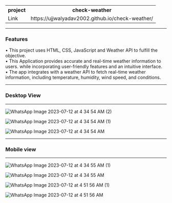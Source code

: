 <table>
 <tr>
    <th>project</th>
    <th>check-weather</th>
    
  </tr>
  <tr>
    <td>Link</td>
    <td>https://ujjwalyadav2002.github.io/check-weather/</td>
   
  </tr>
</table>
<hr>
<h3><b>Features</b></h3>

<p>• This project uses HTML, CSS, JavaScript and Weather API to fulfill the objective. <br>• This Application provides accurate
and real-time weather information to users. while incorporating user-friendly features and an intuitive interface.
<br>• The app integrates with a weather API  to fetch real-time weather information, including temperature, humidity, wind speed, and conditions.<br>
</p>

<hr>
<h3>Desktop View</h3>
<hr>

![WhatsApp Image 2023-07-12 at 4 34 54 AM (2)](https://github.com/ujjwalyadav2002/check-weather/assets/130239604/1c4f9f9a-10d9-4d8f-907b-af3e7eeb934b)

![WhatsApp Image 2023-07-12 at 4 34 54 AM (1)](https://github.com/ujjwalyadav2002/check-weather/assets/130239604/7f3ecc83-fb7d-45f5-8046-cf3f40b9f0c7)


![WhatsApp Image 2023-07-12 at 4 34 54 AM](https://github.com/ujjwalyadav2002/check-weather/assets/130239604/7e4f27ac-12be-4117-bcef-c78355b51429)

<hr>
<h3>Mobile view</h3>
<hr>


![WhatsApp Image 2023-07-12 at 4 34 55 AM (1)](https://github.com/ujjwalyadav2002/check-weather/assets/130239604/587312dd-1210-4405-9e67-d886fcc6b751)

![WhatsApp Image 2023-07-12 at 4 34 55 AM](https://github.com/ujjwalyadav2002/check-weather/assets/130239604/5a89e10e-a3df-4014-b24b-552e7aa3763a)

![WhatsApp Image 2023-07-12 at 4 51 56 AM (1)](https://github.com/ujjwalyadav2002/check-weather/assets/130239604/6fd0fe48-9733-4bb4-92e5-b02f46130624)

![WhatsApp Image 2023-07-12 at 4 51 56 AM](https://github.com/ujjwalyadav2002/check-weather/assets/130239604/0a1d30c5-50ad-4674-beb6-b627237d8c81)



